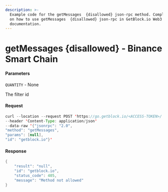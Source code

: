 ```yaml
---
description: >-
  Example code for the getMessages  {disallowed} json-rpc method. Сomplete guide
  on how to use getMessages  {disallowed} json-rpc in GetBlock.io Web3
  documentation.
---
```


# getMessages {disallowed} - Binance Smart Chain

#### Parameters

`QUANTITY` - None

The filter id

#### Request

```java
curl --location --request POST 'https://go.getblock.io/<ACCESS-TOKEN>/' 
--header 'Content-Type: application/json' 
--data-raw '{"jsonrpc": "2.0",
"method": "getMessages",
"params": [null],
"id": "getblock.io"}'
```

#### Response

```java
{
    "result": "null",
    "id": "getblock.io",
    "status_code": 405,
    "message": "Method not allowed"
}
```
